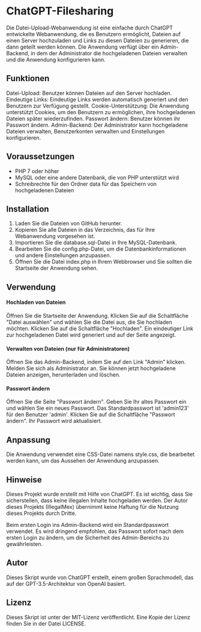 # ChatGPT-Filesharing

Die Datei-Upload-Webanwendung ist eine einfache durch ChatGPT entwickelte Webanwendung, die es Benutzern ermöglicht, Dateien auf einen Server hochzuladen und Links zu diesen Dateien zu generieren, die dann geteilt werden können. Die Anwendung verfügt über ein Admin-Backend, in dem der Administrator die hochgeladenen Dateien verwalten und die Anwendung konfigurieren kann.
## Funktionen

Datei-Upload: Benutzer können Dateien auf den Server hochladen.
Eindeutige Links: Eindeutige Links werden automatisch generiert und den Benutzern zur Verfügung gestellt.
Cookie-Unterstützung: Die Anwendung unterstützt Cookies, um den Benutzern zu ermöglichen, ihre hochgeladenen Dateien später wiederzufinden.
Passwort ändern: Benutzer können ihr Passwort ändern.
Admin-Backend: Der Administrator kann hochgeladene Dateien verwalten, Benutzerkonten verwalten und Einstellungen konfigurieren.

## Voraussetzungen

* PHP 7 oder höher
* MySQL oder eine andere Datenbank, die von PHP unterstützt wird
* Schreibrechte für den Ordner data für das Speichern von hochgeladenen Dateien

## Installation

1. Laden Sie die Dateien von GitHub herunter.
2. Kopieren Sie alle Dateien in das Verzeichnis, das für Ihre Webanwendung vorgesehen ist.
3. Importieren Sie die database.sql-Datei in Ihre MySQL-Datenbank.
4. Bearbeiten Sie die config.php-Datei, um die Datenbankinformationen und andere Einstellungen anzupassen.
5. Öffnen Sie die Datei index.php in Ihrem Webbrowser und Sie sollten die Startseite der Anwendung sehen.

## Verwendung
#### Hochladen von Dateien

Öffnen Sie die Startseite der Anwendung.
Klicken Sie auf die Schaltfläche "Datei auswählen" und wählen Sie die Datei aus, die Sie hochladen möchten.
Klicken Sie auf die Schaltfläche "Hochladen".
Ein eindeutiger Link zur hochgeladenen Datei wird generiert und auf der Seite angezeigt.

#### Verwalten von Dateien (nur für Administratoren)

Öffnen Sie das Admin-Backend, indem Sie auf den Link "Admin" klicken.
Melden Sie sich als Administrator an.
Sie können jetzt hochgeladene Dateien anzeigen, herunterladen und löschen.

#### Passwort ändern

Öffnen Sie die Seite "Passwort ändern".
Geben Sie Ihr altes Passwort ein und wählen Sie ein neues Passwort. Das Standardpasswort ist 'admin123' für den Benutzer 'admin'.
Klicken Sie auf die Schaltfläche "Passwort ändern".
Ihr Passwort wird aktualisiert.

## Anpassung

Die Anwendung verwendet eine CSS-Datei namens style.css, die bearbeitet werden kann, um das Aussehen der Anwendung anzupassen.
## Hinweise

Dieses Projekt wurde erstellt mit Hilfe von ChatGPT. Es ist wichtig, dass Sie sicherstellen, dass keine illegalen Inhalte hochgeladen werden. Der Autor dieses Projekts (IllegalMex) übernimmt keine Haftung für die Nutzung dieses Projekts durch Dritte.

Beim ersten Login ins Admin-Backend wird ein Standardpasswort verwendet. Es wird dringend empfohlen, das Passwort sofort nach dem ersten Login zu ändern, um die Sicherheit des Admin-Bereichs zu gewährleisten.
    
## Autor

Dieses Skript wurde von ChatGPT erstellt, einem großen Sprachmodell, das auf der GPT-3.5-Architektur von OpenAI basiert.
## Lizenz

Dieses Skript ist unter der MIT-Lizenz veröffentlicht. Eine Kopie der Lizenz finden Sie in der Datei LICENSE.
